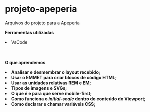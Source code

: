 # projeto-apeperia
Arquivos do projeto para a Apeperia

<p><b>Ferramentas utilizadas</b></p>
<li>VsCode</li><br><br>
<p><b>O que aprendemos<b></p>
<li>Analisar e desmembrar o layout recebido;</li>
<li>Usar o EMMET para criar blocos de código HTML;</li>
<li>Usar as unidades relativas REM e EM;</li>
<li>Tipos de imagens e SVGs;</li>
<li>O que é e para que serve mobile-first;</li>
<li>Como funciona o <i>initial-scale</i> dentro do conteúdo do Viewport;</li>
<li>Como declarar e chamar variáveis CSS;</li>
